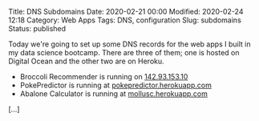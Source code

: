 Title: DNS Subdomains
Date: 2020-02-21 00:00
Modified: 2020-02-24 12:18
Category: Web Apps
Tags: DNS, configuration
Slug: subdomains
Status: published

Today we're going to set up some DNS records for the web apps I built in my data science bootcamp. There are three of them; one is hosted on Digital Ocean and the other two are on Heroku.

* Broccoli Recommender is running on [142.93.153.10](http://142.93.153.10/)
* PokePredictor is running at [pokepredictor.herokuapp.com](http://pokepredictor.herokuapp.com/)
* Abalone Calculator is running at [mollusc.herokuapp.com](http://mollusc.herokuapp.com/)

[...]